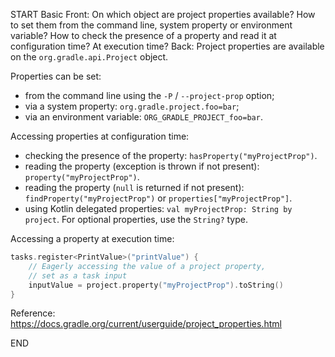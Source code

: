 START
Basic
Front: 
On which object are project properties available? 
How to set them from the command line, system property or environment variable?
How to check the presence of a property and read it at configuration time? At execution time?
Back: 
Project properties are available on the `org.gradle.api.Project` object.

Properties can be set:
- from the command line using the `-P` / `--project-prop` option;
- via a system property: `org.gradle.project.foo=bar`;
- via an environment variable: `ORG_GRADLE_PROJECT_foo=bar`.

Accessing properties at configuration time:
- checking the presence of the property: `hasProperty("myProjectProp")`.
- reading the property (exception is thrown if not present): `property("myProjectProp")`.
- reading the property (`null` is returned if not present): `findProperty("myProjectProp")` or `properties["myProjectProp"]`.
- using Kotlin delegated properties: `val myProjectProp: String by project`. For optional properties, use the `String?` type.

Accessing a property at execution time:
```kotlin
tasks.register<PrintValue>("printValue") {
    // Eagerly accessing the value of a project property, 
    // set as a task input
    inputValue = project.property("myProjectProp").toString()
}
```

Reference: https://docs.gradle.org/current/userguide/project_properties.html
<!--ID: 1745136966264-->
END

